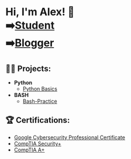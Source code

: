 <h1>Hi, I'm Alex! 👋 <br/> ➡️<a href="https://www.linkedin.com/in/alexperez45/">Student</a>  <br/> ➡️<a href="https://medium.com/@alperez45">Blogger</a> </h1> 

<h2>👨‍💻 Projects:</h2>

- <b>Python</b>
  - [Python Basics](https://github.com/alexperez45/PythonBasics)
- <b>BASH</b>
  - [Bash-Practice](https://github.com/alexperez45/Bash-Practice)


<h2>🏆 Certifications:</h2>

- [Google Cybersecurity Professional Certificate](https://coursera.org/share/1ce1ac9d21eb551686e93f7509fabe86)
- [CompTIA Security+](https://www.certmetrics.com/comptia/electronic_certificate.aspx?cert=ED88FBDD309BF39BA8C297A66E4FC5E8O099A586D44CB66C4AE556F02A4513049)
- [CompTIA A+](https://www.certmetrics.com/comptia/electronic_certificate.aspx?cert=3F095DAA6BB1A89F0A0B0BD0B77DAE1FOBDEFBFB6242B1B5E5EFE29921C5CA0C6)

<!---
alexperez45/alexperez45 is a ✨ special ✨ repository because its `README.md` (this file) appears on your GitHub profile.
You can click the Preview link to take a look at your changes.
--->
